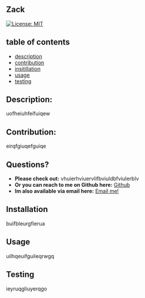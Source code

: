 ## Zack

    
[![License: MIT](https://img.shields.io/badge/License-MIT-yellow.svg)](https://opensource.org/licenses/MIT)
    
## table of contents 

* [description](#Description)
* [contribution](#Contribution)  
* [insitillation](#Instillation)
* [usage](#Usage)
* [testing](#Testing)
  

## Description: 

uofheiuhfeifuiqew 
    
    
## Contribution:

eirqfgiuqefguiqe 
    
## Questions?

* **Please check out:** vhuierhviuervlifbviuldbfviulerblv
* **Or you can reach to me on Github here:** [Github](https://github.com/zackdeacon)
* **Im also available via email here:** [Email me!](zackdeacon347@gmail.com) 
    
    
## Installation 

    
  buifbleurgfierua 
    
## Usage 

    
  uilhqeuifguileqrwgq
    
## Testing 

    
  ieyruqgliuyerqgo